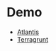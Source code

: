 # Demo

- [Atlantis](https://www.runatlantis.io)
- [Terragrunt](https://davidbegin.github.io/terragrunt/)
